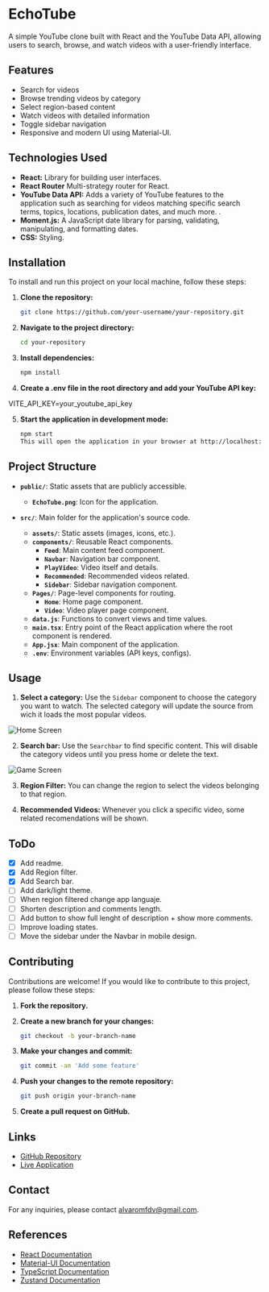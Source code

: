 # EchoTube

A simple YouTube clone built with React and the YouTube Data API, allowing users to search, browse, and watch videos with a user-friendly interface.

## Features

- Search for videos
- Browse trending videos by category
- Select region-based content
- Watch videos with detailed information
- Toggle sidebar navigation
- Responsive and modern UI using Material-UI.

## Technologies Used

- **React:** Library for building user interfaces.
- **React Router** Multi-strategy router for React.
- **YouTube Data API:** Adds a variety of YouTube features to the application such as searching for videos matching specific search terms, topics, locations, publication dates, and much more. .
- **Moment.js:** A JavaScript date library for parsing, validating, manipulating, and formatting dates.
- **CSS:** Styling.

## Installation

To install and run this project on your local machine, follow these steps:

1. **Clone the repository:**

   ```bash
   git clone https://github.com/your-username/your-repository.git
   ```

2. **Navigate to the project directory:**

   ```bash
   cd your-repository
   ```

3. **Install dependencies:**

   ```bash
   npm install
   ```

4. **Create a .env file in the root directory and add your YouTube API key:**

VITE_API_KEY=your_youtube_api_key

5. **Start the application in development mode:**

   ```bash
   npm start
   This will open the application in your browser at http://localhost:3000.
   ```

## Project Structure

- **`public/`**: Static assets that are publicly accessible.

  - **`EchoTube.png`**: Icon for the application.

- **`src/`**: Main folder for the application's source code.
  - **`assets/`**: Static assets (images, icons, etc.).
  - **`components/`**: Reusable React components.
    - **`Feed`**: Main content feed component.
    - **`Navbar`**: Navigation bar component.
    - **`PlayVideo`**: Video itself and details.
    - **`Recommended`**: Recommended videos related.
    - **`Sidebar`**: Sidebar navigation component.
  - **`Pages/`**: Page-level components for routing.
    - **`Home`**: Home page component.
    - **`Video`**: Video player page component.
  - **`data.js`**: Functions to convert views and time values.
  - **`main.tsx`**: Entry point of the React application where the root component is rendered.
  - **`App.jsx`**: Main component of the application.
  - **`.env`**: Environment variables (API keys, configs).

## Usage

1. **Select a category:** Use the `Sidebar` component to choose the category you want to watch. The selected category will update the source from wich it loads the most popular videos.

![Home Screen](public/Usage1.png)

2. **Search bar:** Use the `Searchbar` to find specific content. This will disable the category videos until you press home or delete the text.

![Game Screen](public/Usage2.png)

3. **Region Filter:** You can change the region to select the videos belonging to that region.

4. **Recommended Videos:** Whenever you click a specific video, some related recomendations will be shown.

## ToDo

- [x] Add readme.
- [x] Add Region filter.
- [x] Add Search bar.
- [ ] Add dark/light theme.
- [ ] When region filtered change app languaje.
- [ ] Shorten description and comments length.
- [ ] Add button to show full lenght of description + show more comments.
- [ ] Improve loading states.
- [ ] Move the sidebar under the Navbar in mobile design.

## Contributing

Contributions are welcome! If you would like to contribute to this project, please follow these steps:

1. **Fork the repository.**
2. **Create a new branch for your changes:**

   ```bash
   git checkout -b your-branch-name
   ```

3. **Make your changes and commit:**

   ```bash
   git commit -am 'Add some feature'
   ```

4. **Push your changes to the remote repository:**

   ```bash
   git push origin your-branch-name
   ```

5. **Create a pull request on GitHub.**

<!-- ## License
This project is licensed under the MIT License. See the LICENSE file for details. -->

## Links

- [GitHub Repository](https://github.com/AlvaroSapata/EchoTube)
- [Live Application](https://myechotube.netlify.app/)

## Contact

For any inquiries, please contact [alvaromfdv@gmail.com](mailto:alvaromfdv@gmail.com).

## References

- [React Documentation](https://reactjs.org/docs/getting-started.html)
- [Material-UI Documentation](https://mui.com/getting-started/installation/)
- [TypeScript Documentation](https://www.typescriptlang.org/docs/)
- [Zustand Documentation](https://github.com/pmndrs/zustand)
